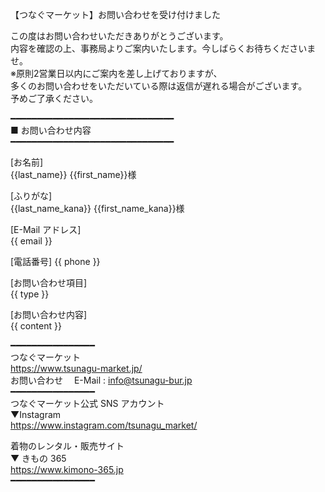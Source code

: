 【つなぐマーケット】お問い合わせを受け付けました

この度はお問い合わせいただきありがとうございます。<br/>
内容を確認の上、事務局よりご案内いたします。今しばらくお待ちくださいませ。<br/>
※原則2営業日以内にご案内を差し上げておりますが、<br/>
多くのお問い合わせをいただいている際は返信が遅れる場合がございます。<br/>
予めご了承ください。<br/>

━━━━━━━━━━━━━━━━━━━━━━━━━━━━━━━ <br/>
■ お問い合わせ内容 <br/>
━━━━━━━━━━━━━━━━━━━━━━━━━━━━━━━ <br/>

[お名前]<br/>
{{last_name}} {{first_name}}様 <br/>

[ふりがな]<br/>
{{last_name_kana}} {{first_name_kana}}様 <br/>

[E-Mail アドレス] <br/>
{{ email }}<br/>

[電話番号]
{{ phone }} <br/>

[お問い合わせ項目]<br/>
{{ type }} <br/>

[お問い合わせ内容]<br/>
{{ content }}
<br/>

━━━━━━━━━━━━━━━━<br/>
つなぐマーケット<br/>
https://www.tsunagu-market.jp/<br/>
お問い合わせ　 E-Mail : info@tsunagu-bur.jp<br/>
━━━━━━━━━━━━━━━━<br/>
つなぐマーケット公式 SNS アカウント<br/>
▼Instagram<br/>
https://www.instagram.com/tsunagu_market/<br/>

着物のレンタル・販売サイト<br/>
▼ きもの 365<br/>
https://www.kimono-365.jp<br/>
━━━━━━━━━━━━━━━━<br/>
